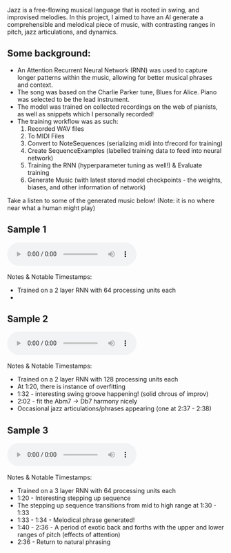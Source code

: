 Jazz is a free-flowing musical language that is rooted in swing, and improvised melodies. In this project, I aimed to have an AI generate a comprehensible and melodical piece of music, with contrasting ranges in pitch, jazz articulations, and dynamics.

## Some background:
- An Attention Recurrent Neural Network (RNN) was used to capture longer patterns within the music, allowing for better musical phrases and context. 
- The song was based on the Charlie Parker tune, Blues for Alice. Piano was selected to be the lead instrument.
- The model was trained on collected recordings on the web of pianists, as well as snippets which I personally recorded!
- The training workflow was as such:
  1) Recorded WAV files
  2) To MIDI Files
  3) Convert to NoteSequences (serializing midi into tfrecord for training)
  4) Create SequenceExamples (labelled training data to feed into neural network)
  5) Training the RNN (hyperparameter tuning as well!) & Evaluate training
  6) Generate Music (with latest stored model checkpoints - the weights, biases, and other information of network)

Take a listen to some of the generated music below! (Note: it is no where near what a human might play)

## Sample 1 
<audio src="Blues_for_Alice_ML_v1.mp3" controls></audio> <br /><br />
Notes & Notable Timestamps: 
- Trained on a 2 layer RNN with 64 processing units each
- 

## Sample 2 
<audio src="Blues_for_Alice_ML_v2_swing.mp3" controls></audio> <br /><br />
Notes & Notable Timestamps: 
- Trained on a 2 layer RNN with 128 processing units each
- At 1:20, there is instance of overfitting
- 1:32 - interesting swing groove happening! (solid chrous of improv)
- 2:02 - fit the Abm7 -> Db7 harmony nicely
- Occasional jazz articulations/phrases appearing (one at 2:37 - 2:38)

## Sample 3 
<audio src="Blues_for_Alice_ML_v3_color.mp3" controls></audio> <br /><br />
Notes & Notable Timestamps: 
- Trained on a 3 layer RNN with 64 processing units each
- 1:20 - Interesting stepping up sequence
- The stepping up sequence transitions from mid to high range at 1:30 - 1:33
- 1:33 - 1:34 - Melodical phrase generated!
- 1:40 - 2:36 - A period of exotic back and forths with the upper and lower ranges of pitch (effects of attention)
- 2:36 - Return to natural phrasing
